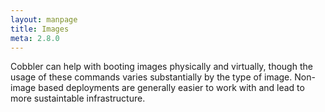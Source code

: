 ```yaml
---
layout: manpage
title: Images
meta: 2.8.0
---
```

Cobbler can help with booting images physically and virtually, though the usage of these commands varies substantially by the type of image.  Non-image based deployments are generally easier to work with and lead to more sustaintable infrastructure.
